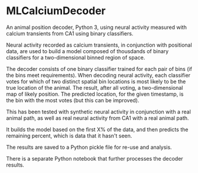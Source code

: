 # MLCalciumDecoder
An animal position decoder, Python 3, using neural activity measured with calcium transients from CA1 using binary classifiers.

Neural activity recorded as calcium transients, in conjunction with positional data, are used to build a model composed of thousdands of binary classifiers for a two-dimensional binned region of space.

The decoder consists of one binary classifier trained for each pair of bins (if the bins meet requirements). When decoding neural activity, each classifier votes for which of two distinct spatial bin locations is most likely to be the true location of the animal. The result, after all voting, a two-dimensional map of likely position. The predicted location, for the given timestamp, is the bin with the most votes (but this can be improved).

This has been tested with synthetic neural activity in conjunction with a real animal path, as well as real neural activity from CA1 with a real animal path.

It builds the model based on the first X% of the data, and then predicts the remaining percent, which is data that it hasn't seen.

The results are saved to a Python pickle file for re-use and analysis.

There is a separate Python notebook that further processes the decoder results.
